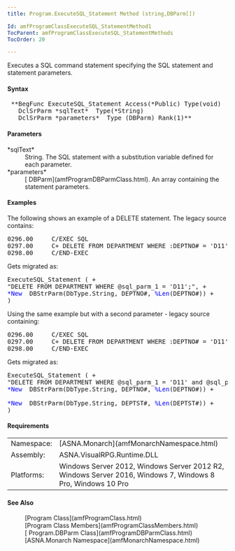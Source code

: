 ```yaml
---
title: Program.ExecuteSQL_Statement Method (string,DBParm[])

Id: amfProgramClassExecuteSQL_StatementMethod1
TocParent: amfProgramClassExecuteSQL_StatementMethods
TocOrder: 20

---
```


Executes a SQL command statement specifying the SQL statement and statement parameters.
<!-- start -->

#### Syntax
<pre class="syntax"> **BegFunc ExecuteSQL_Statement Access(*Public) Type(void)
   DclSrParm *sqlText*  Type(*String)
   DclSrParm *parameters*  Type (DBParm) Rank(1)**       </pre>

#### Parameters
<dl>
        <dt>
 *sqlText* 
        </dt>
        <dd>String. The SQL statement
        with a substitution variable defined for each
        parameter.</dd>
        <dt>
 *parameters*  </dt>
        <dd>
          [
        DBParm](amfProgramDBParmClass.html). An array containing the statement
        parameters.</dd>
</dl>

#### Examples
The following shows an example of a DELETE statement. The legacy source contains:
<pre class="libCScode">
0296.00     C/EXEC SQL
0297.00     C+ DELETE FROM DEPARTMENT WHERE :DEPTNO# = 'D11'
0298.00     C/END-EXEC</pre>

Gets migrated as:
<pre class="example">ExecuteSQL_Statement ( +
"DELETE FROM DEPARTMENT WHERE @sql_parm_1 = 'D11';", +
<span style="color:blue">*New</span>  DBStrParm(DbType.String, DEPTNO#, <span style="color:blue">%Len</span>(DEPTNO#)) +
)</pre>

Using the same example but with a second parameter - legacy source containing:
<pre class="libCScode">
0296.00     C/EXEC SQL
0297.00     C+ DELETE FROM DEPARTMENT WHERE :DEPTNO# = 'D11'and :DEPTST# = 'INA'
0298.00     C/END-EXEC</pre>

Gets migrated as:
<pre class="example">ExecuteSQL_Statement ( +
"DELETE FROM DEPARTMENT WHERE @sql_parm_1 = 'D11' and @sql_parm2 = 'INA';", +
<span style="color:blue">*New</span>  DBStrParm(DbType.String, DEPTNO#, <span style="color:blue">%Len</span>(DEPTNO#)) +
<br /><span style="color:blue">*New</span>  DBStrParm(DbType.String, DEPTST#, <span style="color:blue">%Len</span>(DEPTST#)) + 
)
</pre>

<!-- start -->

#### Requirements
<table class="dttable" cellspacing="0" cellpadding="4" width="60%">
           <colgroup>
            <col width="15%" style="font-weight:bold" />
            <col width="85%" />
          </colgroup>
          <tr>
            <td>Namespace:</td>
            <td>[ASNA.Monarch](amfMonarchNamespace.html)</td>
          </tr>
          <tr>
            <td>Assembly:</td>
            <td>ASNA.VisualRPG.Runtime.DLL</td>
          </tr>
         <tr>
            <td>Platforms:</td>
            <td> Windows Server 2012, Windows Server 2012 R2, Windows Server 2016, Windows 7, Windows 8 Pro, Windows 10 Pro</td>
         </tr>
</table>

#### See Also
<dl>
        <dd>[Program
        Class](amfProgramClass.html)</dd>
        <dd>
        [Program
        Class Members](amfProgramClassMembers.html)</dd>
<dd>[
        Program.DBParm Class](amfProgramDBParmClass.html)</dd>
<dd>[ASNA.Monarch
        Namespace](amfMonarchNamespace.html)</dd>
</dl>

